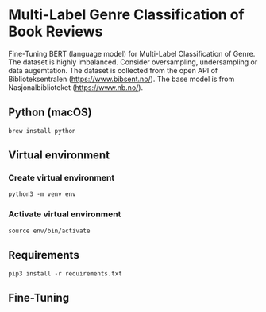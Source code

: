 # Multi-Label Genre Classification of Book Reviews

Fine-Tuning BERT (language model) for Multi-Label Classification of Genre. The dataset is highly imbalanced. Consider oversampling, undersampling or data augemtation. The dataset
is collected from the open API of Biblioteksentralen (https://www.bibsent.no/). The base model is from Nasjonalbiblioteket (https://www.nb.no/).

## Python (macOS)

```shell
brew install python
```

## Virtual environment

### Create virtual environment

```shell
python3 -m venv env
```

### Activate virtual environment

```shell
source env/bin/activate
```

## Requirements

```shell
pip3 install -r requirements.txt
```

## Fine-Tuning
